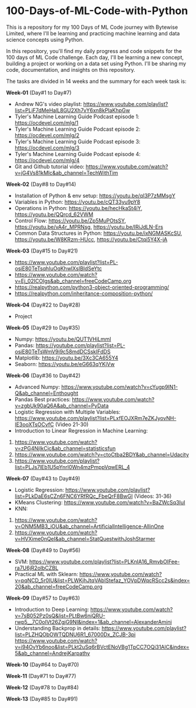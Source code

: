 # 100-Days-of-ML-Code-with-Python
This is a repository for my 100 Days of ML Code journey with Bytewise Limited, where I'll be learning and practicing machine learning and data science concepts using Python.  

In this repository, you'll find my daily progress and code snippets for the 100 days of ML Code challenge. Each day, I'll be learning a new concept, building a project or working on a data set using Python. I'll be sharing my code, documentation, and insights on this repository.




The tasks are divided in 14 weeks and the summary for each week task is:

**Week-01** (Day#1 to Day#7)
- Andrew NG's video playlist: https://www.youtube.com/playlist?list=PLjF7dMeHalL8GU2Xh7vY6xn8kPlaKhpGw
- Tyler's Machine Learning Guide Podcast episode 1: https://ocdevel.com/mlg/1
- Tyler's Machine Learning Guide Podcast episode 2: https://ocdevel.com/mlg/2
- Tyler's Machine Learning Guide Podcast episode 3: https://ocdevel.com/mlg/3
- Tyler's Machine Learning Guide Podcast episode 4: https://ocdevel.com/mlg/4
- Git and Github tutorial video: https://www.youtube.com/watch?v=jG4Vs81kMlc&ab_channel=TechWithTim

**Week-02** (Day#8 to Day#14)
- Installation of Python & env setup: https://youtu.be/qI3P7zMMsgY
- Variables in Python: https://youtu.be/cQT33yu9pY8
- Operations in Python: https://youtu.be/hecHkaSt4iY, https://youtu.be/QQrcd_62VWM
- Control Flow: https://youtu.be/Zp5MuPOtsSY, https://youtu.be/vA4r_MPRNsg, https://youtu.be/IRiJdLN-Ers
- Common Data Structures in Python: https://youtu.be/ixNGMASKcSU, https://youtu.be/W8KRzm-HUcc, https://youtu.be/Ctqi5Y4X-jA

**Week-03**  (Day#15 to Day#21)
- https://www.youtube.com/playlist?list=PL-osiE80TeTsqhIuOqKhwlXsIBIdSeYtc 
- https://www.youtube.com/watch?v=Ej_02ICOIgs&ab_channel=freeCodeCamp.org
- https://realpython.com/python3-object-oriented-programming/
- https://realpython.com/inheritance-composition-python/

**Week-04**  (Day#22 to Day#28)
- Project 

**Week-05**  (Day#29 to Day#35)
- Numpy: https://youtu.be/QUT1VHiLmmI
- Pandas: https://youtube.com/playlist?list=PL-osiE80TeTsWmV9i9c58mdDCSskIFdDS
- Matplotlib: https://youtu.be/3Xc3CA655Y4
- Seaborn: https://youtu.be/eG663qYKjVw

**Week-06**  (Day#36 to Day#42)
- Advanced Numpy: https://www.youtube.com/watch?v=cYugp9IN1-Q&ab_channel=Enthought
- Pandas Best practices: https://www.youtube.com/watch?v=zgbUk90aQ6A&ab_channel=PyData
- Logistic Regression with Multiple Variables: https://www.youtube.com/playlist?list=PLxfEOJXRm7eZKJyovNH-lE3ooXTsOCvfC (Video 21-30)
- Introduction to Linear Regression in Machine Learning: 
1. https://www.youtube.com/watch?v=zPG4NjIkCjc&ab_channel=statisticsfun
2. https://www.youtube.com/watch?v=ctoCtba2BDY&ab_channel=Udacity
3. https://www.youtube.com/playlist?list=PLJs7lEb1U5pYnrI0Wn4mzPmppVqwERL_4

**Week-07**  (Day#43 to Day#49)
- Logistic Regression: https://www.youtube.com/playlist?list=PLkDaE6sCZn6FNC6YRfRQc_FbeQrF8BwGI (Videos: 31-36)
- KMeans Clustering: https://www.youtube.com/watch?v=BaZWcSq3IuI
- KNN: 
1. https://www.youtube.com/watch?v=ONM5MB3_iOU&ab_channel=ArtificialIntelligence-AllinOne 
2. https://www.youtube.com/watch?v=HVXime0nQeI&ab_channel=StatQuestwithJoshStarmer 

**Week-08**  (Day#49 to Day#56)
- SVM: https://www.youtube.com/playlist?list=PLKnIA16_RmvbOIFee-ra7U6jR2oIbCZBL
- Practical ML with Sklearn: https://www.youtube.com/watch?v=pqNCD_5r0IU&list=PLWKjhJtqVAblStefaz_YOVpDWqcRScc2s&index=20&ab_channel=freeCodeCamp.org

**Week-09**  (Day#57 to Day#63)
- Introduction to Deep Learning:
https://www.youtube.com/watch?v=7sB052Pz0sQ&list=PLtBw6njQRU-rwp5__7C0oIVt26ZgjG9NI&index=1&ab_channel=AlexanderAmini
- Understanding Backprop in details:
https://www.youtube.com/playlist?list=PLZHQObOWTQDNU6R1_67000Dx_ZCJB-3pi  
https://www.youtube.com/watch?v=i94OvYb6noo&list=PLkt2uSq6rBVctENoVBg1TpCC7OQi31AlC&index=5&ab_channel=AndrejKarpathy


**Week-10**  (Day#64 to Day#70)


**Week-11**  (Day#71 to Day#77)


**Week-12**  (Day#78 to Day#84)


**Week-13**  (Day#85 to Day#91)
